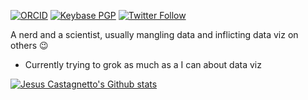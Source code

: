 [![ORCID](https://img.shields.io/badge/ORCID-0000--0002--7188--1605-yellowgreen)](https://orcid.org/0000-0002-7188-1605)
[![Keybase PGP](https://img.shields.io/keybase/pgp/jmcastagnetto)](https://keybase.io/jmcastagnetto) 
[![Twitter Follow](https://img.shields.io/twitter/follow/jmcastagnetto?label=&style=social)](https://twitter.com/jmcastagnetto)

A nerd and a scientist, usually mangling data and inflicting data viz on others :wink:

- Currently trying to grok as much as a I can about data viz


[![Jesus Castagnetto's Github stats](https://github-readme-stats.vercel.app/api?username=jmcastagnetto&show_icons=true&theme=graywhite&include_all_commits=true)](https://github.com/jmcastagnetto)
